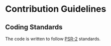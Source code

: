 # Contribution Guidelines

## Coding Standards

The code is written to follow 
[PSR-2](https://github.com/php-fig/fig-standards/blob/master/accepted/PSR-2-coding-style-guide.md) standards.
